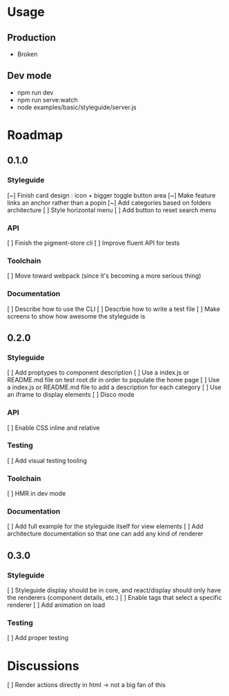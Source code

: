 # Usage

## Production

* Broken

## Dev mode

* npm run dev
* npm run serve:watch
* node examples/basic/styleguide/server.js

# Roadmap

## 0.1.0

### Styleguide
[~] Finish card design : icon + bigger toggle button area
[~] Make feature links an anchor rather than a popin
[~] Add categories based on folders architecture
[ ] Style horizontal menu
[ ] Add button to reset search menu

### API
[ ] Finish the pigment-store cli
[ ] Improve fluent API for tests

### Toolchain
[ ] Move toward webpack (since it's becoming a more serious thing)

### Documentation
[ ] Describe how to use the CLI
[ ] Descrbie how to write a test file
[ ] Make screens to show how awesome the styleguide is

## 0.2.0

### Styleguide
[ ] Add proptypes to component description
[ ] Use a index.js or README.md file on test root dir in order to populate the home page
[ ] Use a index.js or README.md file to add a description for each category
[ ] Use an iframe to display elements
[ ] Disco mode

### API
[ ] Enable CSS inline and relative

### Testing
[ ] Add visual testing tooling

### Toolchain
[ ] HMR in dev mode

### Documentation
[ ] Add full example for the styleguide itself for view elements
[ ] Add architecture documentation so that one can add any kind of renderer

## 0.3.0

### Styleguide
[ ] Styleguide display should be in core, and react/display should only have the renderers (component details, etc.)
[ ] Enable tags that select a specific renderer
[ ] Add animation on load

### Testing
[ ] Add proper testing

# Discussions

[ ] Render actions directly in html -> not a big fan of this
